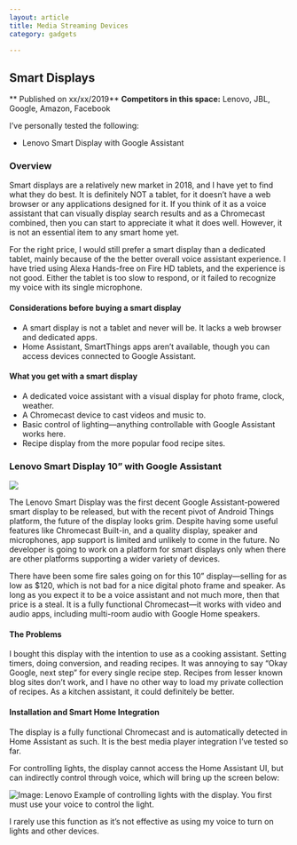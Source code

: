 ```yaml
---
layout: article
title: Media Streaming Devices
category: gadgets

---
```

## Smart Displays
** Published on xx/xx/2019**
**Competitors in this space:** Lenovo, JBL, Google, Amazon, Facebook

I’ve personally tested the following:

- Lenovo Smart Display with Google Assistant

### Overview
Smart displays are a relatively new market in 2018, and I have yet to find what they do best. It is definitely NOT a tablet, for it doesn’t have a web browser or any applications designed for it.  If you think of it as a voice assistant that can visually display search results and as a Chromecast combined, then you can start to appreciate it what it does well. However, it is not an essential item to any smart home yet.

For the right price, I would still prefer a smart display than a dedicated tablet, mainly because of the the better overall voice assistant experience. I have tried using Alexa Hands-free on Fire HD tablets, and the experience is not good. Either the tablet is too slow to respond, or it failed to recognize my voice with its single microphone.

#### Considerations before buying a smart display

- A smart display is not a tablet and never will be. It lacks a web browser and dedicated apps. 
- Home Assistant, SmartThings apps aren’t available, though you can access devices connected to Google Assistant.

#### What you get with a smart display

- A dedicated voice assistant with a visual display for photo frame, clock, weather.
- A Chromecast device to cast videos and music to.
- Basic control of lighting—anything controllable with Google Assistant works here.
- Recipe display from the more popular food recipe sites.

### Lenovo Smart Display 10” with Google Assistant

![](https://d2mxuefqeaa7sj.cloudfront.net/s_6F2D06D13ED5B646A7B3ABF92554F4B018DC3C58310A9D7A5EC1772E423FF837_1546983863630_smart_display-lenovo10-photo.jpg)


The Lenovo Smart Display was the first decent Google Assistant-powered smart display to be released, but with the recent pivot of Android Things platform, the future of the display looks grim. Despite having some useful features like Chromecast Built-in, and a quality display, speaker and microphones, app support is limited and unlikely to come in the future. No developer is going to work on a platform for smart displays only when there are other platforms supporting a wider variety of devices.

There have been some fire sales going on for this 10” display—selling for as low as $120, which is not bad for a nice digital photo frame and speaker. As long as you expect it to be a voice assistant and not much more, then that price is a steal. It is a fully functional Chromecast—it works with video and audio apps, including multi-room audio with Google Home speakers.

#### The Problems
I bought this display with the intention to use as a cooking assistant. Setting timers, doing conversion, and reading recipes. It was annoying to say “Okay Google, next step” for every single recipe step. Recipes from lesser known blog sites don’t work, and I have no other way to load my private collection of recipes. As a kitchen assistant, it could definitely be better.

#### Installation and Smart Home Integration
The display is a fully functional Chromecast and is automatically detected in Home Assistant as such. It is the best media player integration I’ve tested so far.

For controlling lights, the display cannot access the Home Assistant UI, but can indirectly control through voice, which will bring up the screen below:


![Image: Lenovo Example of controlling lights with the display. You first must use your voice to control the light.](https://d2mxuefqeaa7sj.cloudfront.net/s_6F2D06D13ED5B646A7B3ABF92554F4B018DC3C58310A9D7A5EC1772E423FF837_1551472873372_smart_display-lenovo-photo01.jpg)


I rarely use this function as it’s not effective as using my voice to turn on lights and other devices.